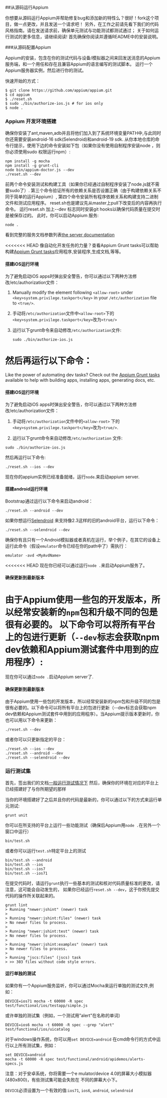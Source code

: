 ##从源码运行Appium

你想要从源码运行Appium并帮助修复bug和添加新的特性么？很好！fork这个项目，做一点更改，并且发送一个请求吧！
另外，在工作之前请先看下我们的代码风格指南。请在发送请求前，确保单元测试与功能测试都测试通过；
关于如何运行测试的更多信息，请继续阅读!
首先确保你阅读并遵循README中的安装说明。

###从源码配置Appium

Appium的安装，包含在你的测试代码与设备/模拟器之间来回发送消息的Appium服务端，和一个用任和存在且兼容Appium的语言编写的测试脚本。
运行一个Appium服务器实例，然后进行你的测试。

快速开始的方式：

```center
$ git clone https://github.com/appium/appium.git
$ cd appium
$ ./reset.sh
$ sudo ./bin/authorize-ios.js # for ios only
$ node .
```

### Appium 开发环境搭建

确保你安装了ant,maven,adb并且将他们加入到了系统环境变量PATH中,与此同时你还需要安装android-16 sdk(Selendroid)和android-19 sdk. 
从你本地仓库的命令行提示，使用下边的命令安装如下包（如果你没有使用自制程序安装node ，则你必须使用sudo 权限运行npm）:

```center
npm install -g mocha
npm install -g grunt-cli
node bin/appium-doctor.js --dev
./reset.sh --dev
```

前两个命令安装测试和构建工具（如果你已经通过自制程序安装了node.js就不需要sudo了）.
第三个命令验证所有的依赖关系是否设置正确（由于构建依赖关系不同于简单的运行Appium）,
第四个命令安装所有程序依赖关系和构建支持二进制文件和测试应用程序。
reset.sh也是建议先从master上pull下改变后的内容再执行命令。
运行reset.sh 加上--dev 标志同时安装git hooks以确保代码质量在提交时是被保存过的。
此时，你可以启动Appium 服务:

```center
node .
```

看到完整的服务文档参数列表[the server documentation](/docs/en/writing-running-appium/server-args.md)

<<<<<<< HEAD
像自动化开发任务的力量？查看Appium Grunt tasks可以帮助构建[Appium Grunt tasks](/docs/en/contributing-to-appium/grunt.md)应用程序,安装程序,生成文档,等等。

#### 搭建iOS运行环境

为了避免启动iOS apps时弹出安全警告，你可以通过以下两种方法修改/etc/authorization文件：

1. Manually modify the element following `<allow-root>` under `<key>system.privilege.taskport</key>`
   in your `/etc/authorization` file to `<true/>`.
1. 手动将`/etc/authorization`文件中`<allow-root>`下的`<key>system.privilege.taskport</key>`改为`<true/>`

2. 运行以下grunt命令来自动修改`/etc/authorization`文件:

    ```center
    sudo ./bin/authorize-ios.js
    ```

然后再运行以下命令：
=======
Like the power of automating dev tasks? Check out the [Appium Grunt tasks](/docs/en/contributing-to-appium/grunt.md)
available to help with building apps, installing apps, generating docs, etc.
#### 搭建iOS运行环境

为了避免启动iOS apps时弹出安全警告，你可以通过以下两种方法修改/etc/authorization文件：

1. 手动将`/etc/authorization`文件中的`<allow-root>` 下的`<key>system.privilege.taskport</key>`改为`<true/>`.

2. 运行以下grunt命令来自动修改`/etc/authorization` 文件:

```center
sudo ./bin/authorize-ios.js
```

然后再运行以下命令:

```center
./reset.sh --ios --dev
```

现在你的appium实例已经准备就绪，运行`node`.来启动appium server.

#### 搭建android运行环境

Bootstrap通过运行以下命令来启动android：

```center
./reset.sh --android --dev
```

如果你想运行[Selendroid](http://github.com/DominikDary/selendroid) 来支持像2.3这样的旧的android平台，运行以下命令：

```center
./reset.sh --selendroid --dev
```

确保你有且只有一个Android模拟器或者真机在运行，举个例子，在其它的设备上运行此命令（假设`emulator`命令已经在你的path中了）需执行：

```center
emulator -avd <MyAvdName>
```

<<<<<<< HEAD
现在你已经可以通过运行`node .`来启动Appium服务了。

#### 确保更新到最新版本


由于Appium使用一些包的开发版本，所以经常安装新的`npm`包和升级不同的包是很有必要的。
以下命令可以将所有平台上的包进行更新（`--dev`标志会获取npm dev依赖和Appium测试套件中用到的应用程序）:
=======
现在你可以通过`node .`启动Appium server了.

#### 确保更新到最新版本

由于Appium使用一些包的开发版本，所以经常安装新的npm包和升级不同的包是很有必要的。以下命令可以将所有平台上的包进行更新（--dev标志会获取npm dev依赖和Appium测试套件中用到的应用程序）。当Appium提示版本更新时，你也可以用以下命令来更新：


```center
./reset.sh --dev
```

或者你可以只更新指定的平台：

```center
./reset.sh --ios --dev
./reset.sh --android --dev
./reset.sh --selendroid --dev
```

### 运行测试集
首先，签出我们的文档[一般运行测试情况下](/docs/en/writing-running-appium/running-tests.md) 
然后，确保你的环境在对应的平台上已经搭建好了与你所期望的那样

当你的环境搭建好了之后并且你的代码是最新的，你可以通过以下的方式来运行单元测试:

```center
grunt unit
```
你可以在所支持的平台上运行一些功能测试（确保后Appium用`node .`在另外一个窗口中运行）

```center
bin/test.sh
```
或者你可以运行`test.sh`特定平台上的测试

```center
bin/test.sh --android
bin/test.sh --ios
bin/test.sh --ios7
bin/test.sh --ios71
```
在提交代码时，请运行`grunt`执行一些基本的测试和核对代码质量标准的更改，请注意，这可能会自动发生的，
如果你已经运行`reset.sh --dev`，这于你预先提交代码的操作所关联起来的。

```center
grunt lint
> Running "newer:jshint" (newer) task
> 
> Running "newer:jshint:files" (newer) task
> No newer files to process.
> 
> Running "newer:jshint:test" (newer) task
> No newer files to process.
> 
> Running "newer:jshint:examples" (newer) task
> No newer files to process.
> 
> Running "jscs:files" (jscs) task
> >> 303 files without code style errors.
```

#### 运行单独的测试
如果你有一个Appium服务监听，你可以通过Mocha来运行单独的测试文件,例如：


```center
DEVICE=ios71 mocha -t 60000 -R spec test/functional/ios/testapp/simple.js
```
或许单独的测试集（例如，一个测试用”alert"在名称的单词）


```center
DEVICE=ios6 mocha -t 60000 -R spec --grep "alert" test/functional/ios/uicatalog
```

对于windows操作系统，你可以用`set DEVICE=android` 在cmd命令行的方式中运行以上所有测试集，例如：


```center
set DEVICE=android
mocha -t 60000 -R spec test/functional/android/apidemos/alerts-specs.js
```

注意：对于安卓系统，你将需要一个e mulator/device 4.0的屏幕大小模拟器(480x800)，有些测试集可能会失败在
不同的屏幕大小下。

`DEVICE`必须设置为一个有效的值:`ios71`, `ios6`, `android`, `selendroid`


